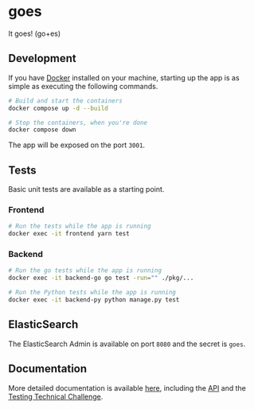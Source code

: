 # goes

It goes! (go+es)

## Development

If you have [Docker][docker] installed on your machine, starting up the app is
as simple as executing the following commands.

```sh
# Build and start the containers
docker compose up -d --build

# Stop the containers, when you're done
docker compose down
```

The app will be exposed on the port `3001`.

## Tests

Basic unit tests are available as a starting point.

### Frontend

```sh
# Run the tests while the app is running
docker exec -it frontend yarn test
```

### Backend

```sh
# Run the go tests while the app is running
docker exec -it backend-go go test -run="" ./pkg/...
```

```sh
# Run the Python tests while the app is running
docker exec -it backend-py python manage.py test
```

## ElasticSearch

The ElasticSearch Admin is available on port `8080` and the secret is `goes`.

## Documentation

More detailed documentation is available [here][docs], including the [API][api]
and the [Testing Technical Challenge][challenge].

<!-- References -->

[api]: ./docs/API.md
[challenge]: ./docs/TESTING_CHALLENGE.md
[docker]: https://www.docker.com/
[docs]: ./docs/README.md
